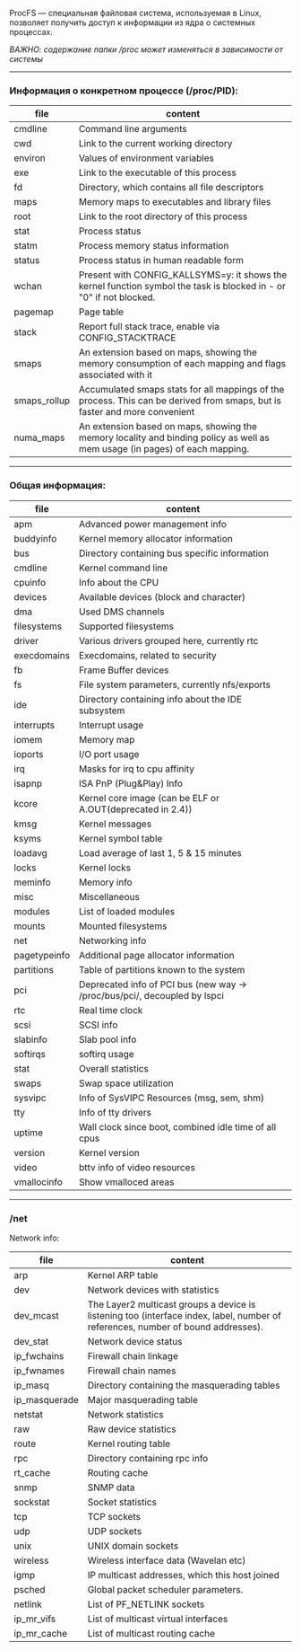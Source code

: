 ProcFS — специальная файловая система, используемая в Linux, позволяет получить доступ к информации из ядра о системных процессах.

_ВАЖНО: содержание папки /proc может изменяться в зависимости от системы_

****
### Информация о конкретном процессе (/proc/PID):
| file | content |
| ---- | ------- |
cmdline         |Command line arguments
cwd             |Link to the current working directory
environ         |Values of environment variables
exe             |Link to the executable of this process
fd              |Directory, which contains all file descriptors
maps            |Memory maps to executables and library files
root            |Link to the root directory of this process
stat            |Process status
statm           |Process memory status information
status          |Process status in human readable form
wchan           |Present with CONFIG_KALLSYMS=y: it shows the kernel function symbol the task is blocked in - or "0" if not blocked.
pagemap         |Page table
stack           |Report full stack trace, enable via CONFIG_STACKTRACE
smaps           |An extension based on maps, showing the memory consumption of each mapping and flags associated with it
smaps_rollup    |Accumulated smaps stats for all mappings of the process.  This can be derived from smaps, but is faster and more convenient
numa_maps       |An extension based on maps, showing the memory locality and binding policy as well as mem usage (in pages) of each mapping.

****

### Общая информация:

| file | content |
| ---- | ------- |
apm             |Advanced power management info  
buddyinfo       |Kernel memory allocator information
bus             |Directory containing bus specific information
cmdline         |Kernel command line 
cpuinfo         |Info about the CPU
devices         |Available devices (block and character) 
dma             |Used DMS channels 
filesystems     |Supported filesystems
driver          |Various drivers grouped here, currently rtc
execdomains     |Execdomains, related to security
fb              |Frame Buffer devices
fs              |File system parameters, currently nfs/exports
ide             |Directory containing info about the IDE subsystem
interrupts      |Interrupt usage 
iomem           |Memory map
ioports         |I/O port usage 
irq             |Masks for irq to cpu affinity
isapnp          |ISA PnP (Plug&Play) Info
kcore           |Kernel core image (can be ELF or A.OUT(deprecated in 2.4))
kmsg            |Kernel messages 
ksyms           |Kernel symbol table  
loadavg         |Load average of last 1, 5 & 15 minutes 
locks           |Kernel locks
meminfo         |Memory info
misc            |Miscellaneous 
modules         |List of loaded modules 
mounts          |Mounted filesystems  
net             |Networking info
pagetypeinfo    |Additional page allocator information
partitions      |Table of partitions known to the system 
pci             |Deprecated info of PCI bus (new way → /proc/bus/pci/, decoupled by lspci
rtc             |Real time clock 
scsi            |SCSI info
slabinfo        |Slab pool info  
softirqs        |softirq usage
stat            |Overall statistics 
swaps           |Swap space utilization 
sysvipc         |Info of SysVIPC Resources (msg, sem, shm)
tty             |Info of tty drivers
uptime          |Wall clock since boot, combined idle time of all cpus
version         |Kernel version
video           |bttv info of video resources
vmallocinfo     |Show vmalloced areas

****

### /net

Network info:

| file | content |
| ---- | ------- |
arp             |Kernel  ARP table
dev             |Network devices with statistics 
dev_mcast       |The Layer2 multicast groups a device is listening too (interface index, label, number of references, number of bound addresses). 
dev_stat        |Network device status 
ip_fwchains     |Firewall chain linkage
ip_fwnames      |Firewall chain names 
ip_masq         |Directory containing the masquerading tables  
ip_masquerade   |Major masquerading table
netstat         |Network statistics 
raw             |Raw device statistics 
route           |Kernel routing table 
rpc             |Directory containing rpc info
rt_cache        |Routing cache 
snmp            |SNMP data 
sockstat        |Socket statistics 
tcp             |TCP  sockets 
udp             |UDP sockets
unix            |UNIX domain sockets 
wireless        |Wireless interface data (Wavelan etc)   
igmp            |IP multicast addresses, which this host joined  
psched          |Global packet scheduler parameters.  
netlink         |List of PF_NETLINK sockets  
ip_mr_vifs      |List of multicast virtual interfaces  
ip_mr_cache     |List of multicast routing cache 
